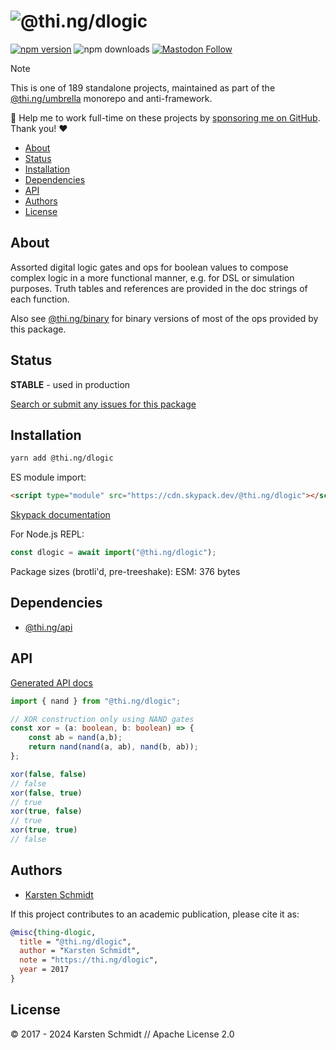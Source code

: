 <!-- This file is generated - DO NOT EDIT! -->
<!-- Please see: https://github.com/thi-ng/umbrella/blob/develop/CONTRIBUTING.md#changes-to-readme-files -->

# ![@thi.ng/dlogic](https://media.thi.ng/umbrella/banners-20230807/thing-dlogic.svg?9d5fe6c8)

[![npm version](https://img.shields.io/npm/v/@thi.ng/dlogic.svg)](https://www.npmjs.com/package/@thi.ng/dlogic)
![npm downloads](https://img.shields.io/npm/dm/@thi.ng/dlogic.svg)
[![Mastodon Follow](https://img.shields.io/mastodon/follow/109331703950160316?domain=https%3A%2F%2Fmastodon.thi.ng&style=social)](https://mastodon.thi.ng/@toxi)

> [!NOTE]
> This is one of 189 standalone projects, maintained as part
> of the [@thi.ng/umbrella](https://github.com/thi-ng/umbrella/) monorepo
> and anti-framework.
>
> 🚀 Help me to work full-time on these projects by [sponsoring me on
> GitHub](https://github.com/sponsors/postspectacular). Thank you! ❤️

- [About](#about)
- [Status](#status)
- [Installation](#installation)
- [Dependencies](#dependencies)
- [API](#api)
- [Authors](#authors)
- [License](#license)

## About

Assorted digital logic gates and ops for boolean values to compose
complex logic in a more functional manner, e.g. for DSL or simulation
purposes. Truth tables and references are provided in the doc strings of
each function.

Also see
[@thi.ng/binary](https://github.com/thi-ng/umbrella/tree/develop/packages/binary/src/logic.ts)
for binary versions of most of the ops provided by this package.

## Status

**STABLE** - used in production

[Search or submit any issues for this package](https://github.com/thi-ng/umbrella/issues?q=%5Bdlogic%5D+in%3Atitle)

## Installation

```bash
yarn add @thi.ng/dlogic
```

ES module import:

```html
<script type="module" src="https://cdn.skypack.dev/@thi.ng/dlogic"></script>
```

[Skypack documentation](https://docs.skypack.dev/)

For Node.js REPL:

```js
const dlogic = await import("@thi.ng/dlogic");
```

Package sizes (brotli'd, pre-treeshake): ESM: 376 bytes

## Dependencies

- [@thi.ng/api](https://github.com/thi-ng/umbrella/tree/develop/packages/api)

## API

[Generated API docs](https://docs.thi.ng/umbrella/dlogic/)

```ts
import { nand } from "@thi.ng/dlogic";

// XOR construction only using NAND gates
const xor = (a: boolean, b: boolean) => {
    const ab = nand(a,b);
    return nand(nand(a, ab), nand(b, ab));
};

xor(false, false)
// false
xor(false, true)
// true
xor(true, false)
// true
xor(true, true)
// false
```

## Authors

- [Karsten Schmidt](https://thi.ng)

If this project contributes to an academic publication, please cite it as:

```bibtex
@misc{thing-dlogic,
  title = "@thi.ng/dlogic",
  author = "Karsten Schmidt",
  note = "https://thi.ng/dlogic",
  year = 2017
}
```

## License

&copy; 2017 - 2024 Karsten Schmidt // Apache License 2.0
